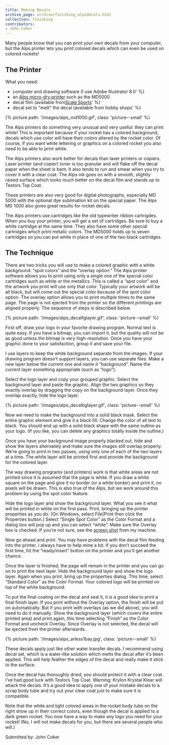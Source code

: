 ```yaml
---
title: Making Decals
archive_page: archive/finishing_alpsdecals.html
collection: finishing
contributors:
- John Coker
---
```

Many people know that you can print your own decals from your computer, but the Alps printer lets you print colored decals which can even be used on colored rockets!

## The Printer

What you need:

- computer and drawing software (I use Adobe Illustrator 8.0' %}
- an [Alps micro-dry printer](http://www.alpsusa.com/printers/printers.html) such as the MD5000
- decal film (available from[Scale Sports](http://www.detailmaster.com)' %}
- decal set to "melt" the decal (available from hobby shops' %}

{% picture path: '/images/alps_md1000.gif', class: 'picture--small' %}

The Alps printers do something very unusual and very useful: they can print white!
This is important because if your rocket has a colored background, decals which use color will have their colors altered by the rocket color.
Of course, if you want white lettering or graphics on a colored rocket you also need to be able to print white.

The Alps printers also work better for decals than laser printers or copiers.
Laser printer (and copier) toner is too granular and will flake off the decal paper when the sheet is bent.
It also tends to run and smear when you try to cover it with a clear coat.
The Alps ink goes on with a smooth, slightly raised surface which looks much better on the decal film and stands up to Testors Top Coat.

These printers are also very good for digital photographs, especially MD 5000 with the optional dye sublimation kit on the special paper.
The Alps MD 1000 also gives great results for rocket decals.

The Alps printers use cartridges like the old typewriter ribbon cartrigdes.
When you buy your printer, you will get a set of cartridges.
Be sure to buy a white cartridge at the same time.
They also have some other special cartridges which print metalic colors.
The MD5000 holds up to seven cartridges so you can put white in place of one of the two black cartridges.

## The Technique

There are two tricks you will use to make a colored graphic with a white background: “spot colors” and the “overlay option.”
The Alps printer software allows you to print using only a single one of the special color cartridges such as white or the metallics.
This is called a “spot color” and the artwork you print will use only that color.
Typically your artwork will be all black, but will come out the special color because of the spot color option.
The overlay option allows you to print multiple times to the same page.
The page is not ejected from the printer so the different printings are aligned properly.
The sequence of steps is described below.

{% picture path: '/images/alps_decalfglayer.gif', class: 'picture--small' %}

First off, draw your logo in your favorite drawing program.
Normal text is quite easy.
If you have a bitmap, you can import it, but the quality will not be as good unless the bitmap is very high-resolution.
Once you have your graphic done to your satisfaction, group it and save your file.

I use layers to keep the white background separate from the images.
If your drawing program doesn’t support layers, you can use separate files.
Make a new layer below the current one and name it “background”.
Name the current layer something appropriate (such as “logo”).

Select the logo layer and copy your grouped graphic.
Select the background layer and paste the graphic.
Align the two graphics so they exactly overlap by dragging the copy on the background layer.
Once they overlap exactly, hide the logo layer.

{% picture path: '/images/alps_decalbglayer.gif', class: 'picture--small' %}

Now we need to make the background into a solid black mask.
Select the entire graphic element and give it a black fill.
Change the color of all text to black.
You should end up with a solid black shape with the same outline as your logo.
(If you like, you can delete any graphics totally inside the outline.)

Once you have your background image properly blacked out, hide and show the layers alternately and make sure the images still overlap properly.
We’re going to print in two passes, using only one of each of the two layers at a time.
The white layer will be printed first and provide the background for the colored layer.

The way drawing programs (and printers) work is that white areas are not printed since it is assumed that the page is white.
If you draw a white square on the page and give it no border (or a white border) and print it, no pixels will be drawn.
This is also true of the Alps, but we work around this problem by using the spot color feature.

Hide the logo layer and show the background layer.
What you see it what will be printed in white on the first pass.
Print, bringing up the printer properties as you do.
(On Windows, select File|Print then click the Properties button.)
Select “Single Spot Color” as the Color Format and a dialog box will pop up and you can select “white”.
Make sure the Overlay box is checked.
If you’re not sure, see the [screen shot](/images/alps_properties.gif) from my machine.

Now go ahead and print.
You may have problems with the decal film feeding into the printer.
I always have to help mine a bit.
If you don’t succeed the first time, hit the “ready/insert” button on the printer and you’ll get another chance.

Once the layer is finished, the page will remain in the printer and you can go on to print the next layer.
Hide the background layer and show the logo layer.
Again when you print, bring up the properties dialog.
This time, select “Standard Color” as the Color Format.
Your colored logo will be printed on top of the white background.

To put the final coating on the decal and seal it, it is a good idea to print a final finish layer.
If you print without the Overlay option, the finish will be put on automatically.
But if you print with overlays (as we did above), you will need to do it manually.
Show the background layer (which covers the entire printed area) and print again, this time selecting “Finish” as the Color Format and uncheck Overlay.
Since Overlay is not selected, the decal will be ejected from the printer afterwards.

{% picture path: '/images/alps_arless1bay.jpg', class: 'picture--small' %}

These decals apply just like other water transfer decals.
I recommend using decal set, which is a water-like solution which melts the decal after it’s been applied.
This will help feather the edges of the decal and really make it stick to the surface.

Once the decal has thoroughly dried, you should protect it with a clear coat.
I’ve had good luck with Testors Top Coat.
Warning: Krylon Krystal Klear will attack the decals.
It’s a good idea to apply one of your mistake decals to a scrap body tube and try out your clear coat just to make sure it is compatible.

Note that the white and light colored areas in the rocket body tube on the right show up in their correct colors, even though the decal is applied to a dark green rocket.
You now have a way to make any logo you need for your rocket!
(No, I will not make decals for you, but there are several people who will.)

Submitted by: John Coker
